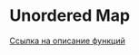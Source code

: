 # Unordered Map

[Ссылка на описание функций](https://en.cppreference.com/w/cpp/container/unordered_map)